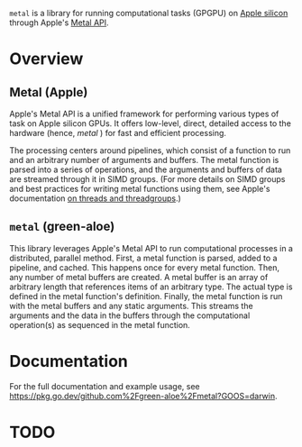 `metal` is a library for running computational tasks (GPGPU) on [Apple silicon](https://en.wikipedia.org/wiki/Apple_silicon) through Apple's [Metal API](https://developer.apple.com/metal/).

# Overview

## Metal (Apple)
Apple's Metal API
is a unified framework
for performing various types of task
on Apple silicon GPUs.
It offers low-level, direct, detailed access
to the hardware (hence, _metal_ )
for fast and efficient processing.

The processing centers around pipelines,
which consist of
a function to run
and an arbitrary number of arguments and buffers.
The metal function is parsed
into a series of operations,
and the arguments and buffers of data
are streamed through it
in SIMD groups.
(For more details on SIMD groups
and best practices
for writing metal functions using them,
see Apple's documentation [on threads and threadgroups](https://developer.apple.com/documentation/metal/compute_passes/creating_threads_and_threadgroups#2928931).)

## `metal` (green-aloe)
This library
leverages Apple's Metal API
to run computational processes
in a distributed, parallel method.
First,
a metal function is parsed,
added to a pipeline,
and cached.
This happens once
for every metal function.
Then,
any number of metal buffers
are created.
A metal buffer
is an array
of arbitrary length
that references items
of an arbitrary type.
The actual type
is defined in the metal function's definition.
Finally,
the metal function
is run
with the metal buffers
and any static arguments.
This streams
the arguments and the data in the buffers
through the computational operation(s)
as sequenced in the metal function.

# Documentation

For the full documentation and example usage, see https://pkg.go.dev/github.com%2Fgreen-aloe%2Fmetal?GOOS=darwin.

# TODO
